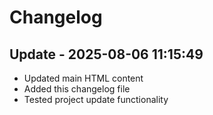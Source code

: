 # Changelog

## Update - 2025-08-06 11:15:49
- Updated main HTML content
- Added this changelog file
- Tested project update functionality
